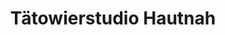 ---
title: "Tätowierstudio Hautnah"
url: /landau-in-der-pfalz/taetowierstudio-hautnah/
shop: Tattoo
---